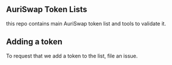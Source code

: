 ## AuriSwap Token Lists

this repo contains main AuriSwap token list and tools to validate it.



## Adding a token 

To request that we add a token to the list, file an issue.